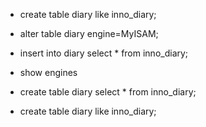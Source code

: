 + create table diary like inno_diary;
+ alter table diary engine=MyISAM;
+ insert into diary select * from inno_diary;

+ show engines

+ create table diary select * from inno_diary;
+ create table diary like inno_diary;